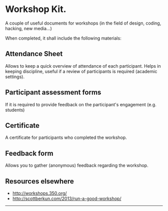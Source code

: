 # Workshop Kit.

A couple of useful documents for workshops (in the field of design, coding, hacking, new media...)

When completed, it shall include the following materials:

## Attendance Sheet

Allows to keep a quick overview of attendance of each participant. Helps in keeping discipline, useful if a review of participants is required (academic settings).

## Participant assessment forms

If it is required to provide feedback on the participant's engagement (e.g. students)

## Certificate

A certificate for participants who completed the workshop.

## Feedback form

Allows you to gather (anonymous) feedback regarding the workshop.

## Resources elsewhere

* http://workshops.350.org/
* http://scottberkun.com/2013/run-a-good-workshop/

***